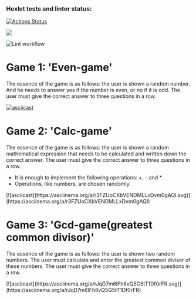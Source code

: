 ### Hexlet tests and linter status:
[![Actions Status](https://github.com/heyanny2/frontend-project-lvl1/workflows/hexlet-check/badge.svg)](https://github.com/heyanny2/frontend-project-lvl1/actions)

<a href="https://codeclimate.com/github/codeclimate/codeclimate/maintainability"><img src="https://api.codeclimate.com/v1/badges/a99a88d28ad37a79dbf6/maintainability" /></a>

![Lint workflow](https://github.com/heyanny2/frontend-project-lvl1/actions/workflows/lint/badge.svg)

<h1>Game 1: 'Even-game'</h1>
<p>The essence of the game is as follows: the user is shown a random number. And he needs to answer yes if the number is even, or no if it is odd. The user must give the correct answer to three questions in a row.</p>

[![asciicast](https://asciinema.org/a/D7R8KKVc8gogAurvIT6LQTeRZ.svg)](https://asciinema.org/a/D7R8KKVc8gogAurvIT6LQTeRZ)
<h1>Game 2: 'Calc-game'</h1>
<p>The essence of the game is as follows: the user is shown a random mathematical expression that needs to be calculated and written down the correct answer. The user must give the correct answer to three questions in a row.</p>
<ul>
  <li>It is enough to implement the following operations: +, - and *.</li>
  <li>Operations, like numbers, are chosen randomly.</li>
</ul>
[![asciicast](https://asciinema.org/a/r3FZUoCXbVENDMLLxDvm0gAQI.svg)](https://asciinema.org/a/r3FZUoCXbVENDMLLxDvm0gAQI)
<h1>Game 3: 'Gcd-game(greatest common divisor)'</h1>
<p>The essence of the game is as follows: the user is shown two random numbers. The user must calculate and enter the greatest common divisor of these numbers. The user must give the correct answer to three questions in a row.</p>
[![asciicast](https://asciinema.org/a/rJqD7m6lFh8vQ5G5tT1Df0rFR.svg)](https://asciinema.org/a/rJqD7m6lFh8vQ5G5tT1Df0rFR)
